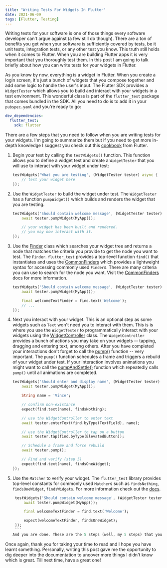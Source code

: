 ```yaml
---
title: "Writing Tests For Widgets In Flutter"
date: 2021-06-09
tags: [Flutter, Testing]
---
```


Writing tests for your software is one of those things every software developer can't argue against (a few still do though). There are a ton of benefits you get when your software is sufficiently covered by tests, be it unit tests, integration tests, or any other test you know. This truth still holds when it comes to Flutter. When you are building Flutter apps it is very important that you thoroughly test them. In this post I am going to talk briefly about how you can write tests for your widgets in Flutter.

As you know by now, everything is a widget in Flutter. When you create a login screen, it's just a bunch of widgets that you compose together and add some logic to handle the user's input. The Flutter SDK provides a `WidgetTester` which allows you to build and interact with your widgets in a test environment. This wonderful class is part of the `flutter_test` package that comes bundled in the SDK. All you need to do is to add it in your `pubspec.yaml` and you're ready to go:

```yaml
dev_dependencies:
  flutter_test:
    sdk: flutter
```

There are a few steps that you need to follow when you are writing tests for your widgets. I'm going to summarize them but if you need to get more in-depth knowledge I suggest you check out this [cookbook](https://flutter.dev/docs/cookbook/testing/widget/introduction) from Flutter.

1. Begin your test by calling the `testWidgets()` function. This function allows you to define a widget test and create a `WidgetTester` that you will use to interact with your widget under test:

   ```dart
   testWidgets('What you are testing', (WidgetTester tester) async {
       // test your widget here
   });
   ```

2. Use the `WidgetTester` to build the widget under test. The `WidgetTester` has a function `pumpWidget()` which builds and renders the widget that you are testing.

   ```dart
   testWidgets('Should contain welcome message', (WidgetTester tester) async {
       await tester.pumpWidget(MyApp());

       // your widget has been built and rendered.
       // you may now interact with it.
   });
   ```

3. Use the [Finder](https://api.flutter.dev/flutter/flutter_test/Finder-class.html) class which searches your widget tree and returns a node that matches the criteria you provide to get the node you want to test. The `Finder`. `flutter_test` provides a top-level function `find()` that instantiates and uses the [CommonFinders](https://api.flutter.dev/flutter/flutter_test/CommonFinders-class.html) which provides a lightweight syntax for accessing commonly used `Finder`s. There are many criteria you can use to search for the node you want. Visit the [CommonFinders](https://api.flutter.dev/flutter/flutter_test/CommonFinders-class.html) docs for more information.

   ```dart
   testWidgets('Should contain welcome message', (WidgetTester tester) async {
       await tester.pumpWidget(MyApp());

       final welcomeTextFinder = find.text('Welcome');
       // ...
   });
   ```

4. Next you interact with your widget. This is an optional step as some widgets such as `Text` won't need you to interact with them. This is is where you use the `WidgetTester` to programmatically interact with your widgets using the [WidgetController](https://api.flutter.dev/flutter/flutter_test/WidgetController-class.html) class. The `WidgetController` provides a bunch of actions you may take on your widgets -- tapping, dragging and entering text, among others. After you have completed your interactions don't forget to call the [pump()](https://api.flutter.dev/flutter/flutter_test/WidgetTester/pump.html) function -- very important. The `pump()` function schedules a frame and triggers a rebuild of your widget under test. If your interaction involves animations you might want to call the [pumpAndSettle()](https://api.flutter.dev/flutter/flutter_test/WidgetTester/pumpAndSettle.html) function which repeatedly calls `pump()` until all animations are completed.

   ```dart
   testWidgets('Should enter and display name', (WidgetTester tester) async {
       await tester.pumpWidget(MyApp());

       String name = 'Vince';

       // confirm non-existance
       expect(find.text(name), findsNothing);

       // use the WidgetController to enter text
       await tester.enterText(find.byType(TextField), name);

       // use the WidgetController to tap on a button
       await tester.tap(find.byType(ElevatedButton));

       // Schedule a frame and force rebuild
       await tester.pump();

       // Find and verify (step 5)
       expect(find.text(name), findsOneWidget);
   });
   ```

5. Use the `Matcher` to verify your widget. The `flutter_test` library provides top-level constants for commonly used `Matcher`s such as `findsNothing`, `findsOneWidget`, `findsWidgets`. For more information check out the [docs](https://api.flutter.dev/flutter/flutter_test/flutter_test-library.html).

   ````dart
    testWidgets('Should contain welcome message', (WidgetTester tester) async {
        await tester.pumpWidget(MyApp());

        final welcomeTextFinder = find.text('Welcome');

        expect(welcomeTextFinder, findsOneWidget);
    });
    ```
   And you are done. These are the 5 steps (well, my 5 steps) that you take when you are writing tests for your widgets. I will need to stress this important point again -- don't forget to `pump()` after you've interacted with your widget(s). Trust me, it will save you a lot of headaches.
   ````

Once again, thank you for taking your time to read and I hope you have learnt something. Personally, writing this post gave me the opportunity to dig deeper into the documentation to uncover more things I didn't know which is great. Till next time, have a great one!
